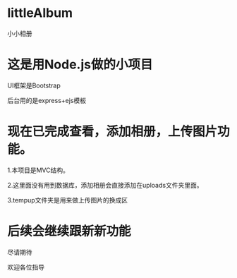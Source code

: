 # littleAlbum
小小相册

# 这是用Node.js做的小项目

UI框架是Bootstrap

后台用的是express+ejs模板


# 现在已完成查看，添加相册，上传图片功能。

1.本项目是MVC结构。

2.这里面没有用到数据库，添加相册会直接添加在uploads文件夹里面。

3.tempup文件夹是用来做上传图片的换成区



# 后续会继续跟新新功能

尽请期待

欢迎各位指导
